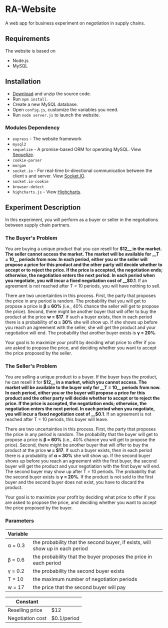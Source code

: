 # RA-Website

A web app for business experiment on negotiation in supply chains.



## Requirements

The website is based on 

* Node.js
* MySQL



## Installation

- [Download](https://github.com/yankai1996/RA-Website/archive/master.zip) and unzip the source code.
- Run `npm install`.
- Create a new MySQL database.
- Open `config.js`, customize the variables you need.
- Run `node server.js` to launch the website.



### Modules Dependency

* `express` - The website framework
* `mysql2`
* `sequelize` - A promise-based ORM for operating MySQL. View [Sequelize](http://docs.sequelizejs.com/).
* `cookie-parser`
* `morgan` 
* `socket.io` - For real-time bi-directional communication between the client s and server. View [Socket.IO](https://socket.io/).
* `socket.io-cookie`
* `browser-detect`
* `highcharts.js` - View [Highcharts](https://www.highcharts.com/).



## Experiment Description 

In this experiment, you will perform as a buyer or seller in the negotiations between supply chain partners.

### The Buyer's Problem

You are buying a unique product that you can resell for __$12__ in the market. The seller cannot access the market. The market will be available for __T = 10__ periods from now. In each period, either you or the seller will propose a price for this product and the other party will decide whether to accept or to reject the price. If the price is accepted, the negotiation ends; otherwise, the negotiation enters the next period. In each period when you negotiate, you will incur a fixed negotiation cost of __$0.1__. If an agreement is not reached after T = 10 periods, you will have nothing to sell.

There are two uncertainties in this process. First, the party that proposes the price in any period is random. The probability that you will get to propose a price is __&beta; = 60%__ (i.e., 40% chance the seller will get to propose the price). Second, there might be another buyer that will offer to buy the product at the price __w = $17__. If such a buyer exists, then in each period there is a probability of __&alpha; = 30%__ she will show up. If she shows up before you reach an agreement with the seller, she will get the product and your negotiation will end. The probability that another buyer exists is __&gamma; = 20%__.

Your goal is to maximize your profit by deciding what price to offer if you are asked to propose the price, and deciding whether you want to accept the price proposed by the seller.    

### The Seller's Problem

You are selling a unique product to a buyer. If the buyer buys the product, he can resell it for __$12__ in a market, which you cannot access. The market will be available to the buyer only for __T = 10__ periods from now. In each period, either you or the buyer will propose a price for this product and the other party will decide whether to accept or to reject the price. If the price is accepted, the negotiation ends; otherwise, the negotiation enters the next period. In each period when you negotiate, you will incur a fixed negotiation cost of __$0.1__. If an agreement is not reached after T = 10 periods, this buyer will leave.

There are two uncertainties in this process. First, the party that proposes the price in any period is random. The probability that the buyer will get to propose a price is __&beta; = 60%__ (i.e., 40% chance you will get to propose the price). Second, there might be another buyer that will offer to buy the product at the price __w = $17__. If such a buyer exists, then in each period there is a probability of __&alpha; = 30%__ she will show up. If the second buyer shows up before you reach an agreement with the first buyer, the second buyer will get the product and your negotiation with the first buyer will end. The second buyer may show up after T = 10 periods. The probability that the second buyer exists is __&gamma; = 20%__. If the product is not sold to the first buyer and the second buyer does not exist, you have to discard the product.

Your goal is to maximize your profit by deciding what price to offer if you are asked to propose the price, and deciding whether you want to accept the price proposed by the buyer.

### Parameters

| Variable      |                                                              |
| ------------- | ------------------------------------------------------------ |
| &alpha; = 0.3 | the probability that the second buyer, if exists, will show up in each period |
| &beta; = 0.6  | the probability that the buyer proposes the price in each period |
| &gamma; = 0.2 | the probability the second buyer exists                      |
| T = 10        | the maximum number of negotiation periods                    |
| w = 17        | the price that the second buyer will pay                     |

| Constant         |             |
| ---------------- | ----------- |
| Reselling price  | $12         |
| Negotiation cost | $0.1/period |


